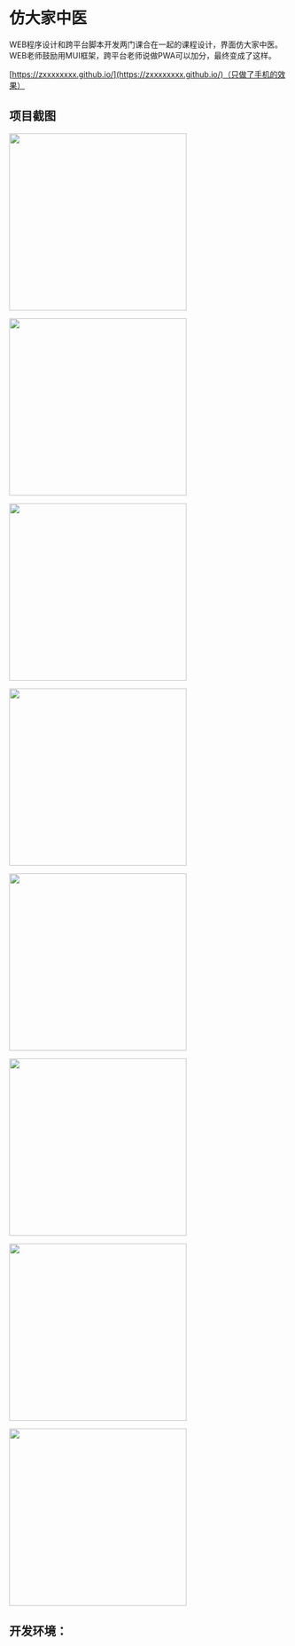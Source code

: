 # 仿大家中医

WEB程序设计和跨平台脚本开发两门课合在一起的课程设计，界面仿大家中医。WEB老师鼓励用MUI框架，跨平台老师说做PWA可以加分，最终变成了这样。

[https://zxxxxxxxx.github.io/](https://zxxxxxxxx.github.io/)（只做了手机的效果）

## 项目截图

<p>
<img src="http://bmob-cdn-20619.b0.upaiyun.com/2019/02/16/aef70efe4053c7758052001a10f4894a.jpg" width="320px">
</p>

<p>
<img src="http://bmob-cdn-20619.b0.upaiyun.com/2019/02/16/8e4f1d3c40395e6280f5f30b938a3903.jpg" width="320px">
</p>

<p>
<img src="http://bmob-cdn-20619.b0.upaiyun.com/2019/02/16/df708e8540e59a85801c4fdde17b21f3.jpg" width="320px">
</p>

<p>
<img src="http://bmob-cdn-20619.b0.upaiyun.com/2019/02/17/bd3e1345402ecb22805f2727fd8cd723.jpg" width="320px">
</p>

<p>
<img src="http://bmob-cdn-20619.b0.upaiyun.com/2019/02/17/192f0ee140c9d0288034e252c17d6289.jpg" width="320px">
</p>

<p>
<img src="http://bmob-cdn-20619.b0.upaiyun.com/2019/02/17/5801e72240c2356d804d5d3c97562477.jpg" width="320px">
</p>

<p>
<img src="http://bmob-cdn-20619.b0.upaiyun.com/2019/02/17/123b3bee40aeddd080593f96c27aedae.jpg" width="320px">
</p>

<p>
<img src="http://bmob-cdn-20619.b0.upaiyun.com/2019/02/17/1b39307e40d47e4380f1d1b209b6f773.jpg" width="320px">
</p>

## 开发环境：
